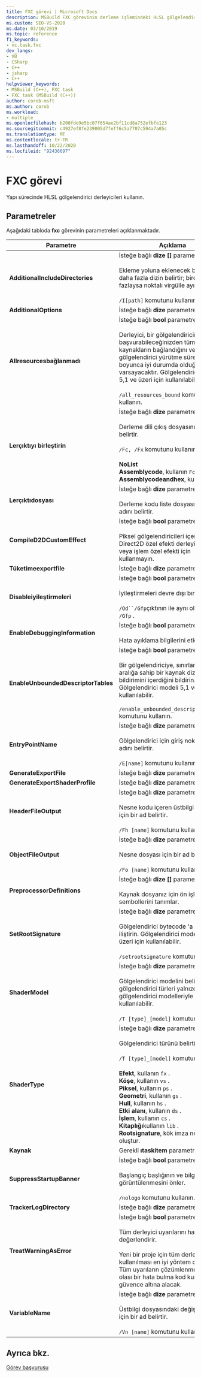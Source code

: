 ```yaml
---
title: FXC görevi | Microsoft Docs
description: MSBuild FXC görevinin derleme işlemindeki HLSL gölgelendirici derleyicileri için kullandığı parametreler hakkında bilgi edinin.
ms.custom: SEO-VS-2020
ms.date: 03/10/2019
ms.topic: reference
f1_keywords:
- vc.task.fxc
dev_langs:
- VB
- CSharp
- C++
- jsharp
- C++
helpviewer_keywords:
- MSBuild (C++), FXC task
- FXC task (MSBuild (C++))
author: corob-msft
ms.author: corob
ms.workload:
- multiple
ms.openlocfilehash: b200fde9e5bc07f654ae2bf11cd8a752efbfe123
ms.sourcegitcommit: c4927ef8fe239005d7feff6c5a7707c594a7a05c
ms.translationtype: MT
ms.contentlocale: tr-TR
ms.lasthandoff: 10/22/2020
ms.locfileid: "92436697"
---
```

# <a name="fxc-task"></a>FXC görevi

Yapı sürecinde HLSL gölgelendirici derleyicileri kullanın.

## <a name="parameters"></a>Parametreler

Aşağıdaki tabloda **fxc** görevinin parametreleri açıklanmaktadır.

|Parametre|Açıklama|
|---------------|-----------------|
|**AdditionalIncludeDirectories**|İsteğe bağlı **dize []** parametresi.<br/><br/>Ekleme yoluna eklenecek bir veya daha fazla dizin belirtir; birden fazlaysa noktalı virgülle ayırın.<br/><br/>`/I[path]` komutunu kullanın.|
|**AdditionalOptions**|İsteğe bağlı **dize** parametresi.|
|**Allresourcesbağlanmadı**|İsteğe bağlı **bool** parametresi.<br/><br/>Derleyici, bir gölgelendiricinin başvurabileceğinizden tüm kaynakların bağlandığını ve gölgelendirici yürütme süresi boyunca iyi durumda olduğunu varsayacaktır. Gölgelendirici modeli 5,1 ve üzeri için kullanılabilir.<br/><br/>`/all_resources_bound` komutunu kullanın.|
|**Lerçıktıyı birleştirin**|İsteğe bağlı **dize** parametresi.<br/><br/>Derleme dili çıkış dosyasının içeriğini belirtir.<br/><br/>`/Fc, /Fx` komutunu kullanın.<br/><br/>**NoList**<br/>**Assemblycode**, kullanın `Fc` .<br/>**Assemblycodeandhex**, kullanın `Fx` .|
|**Lerçıktıdosyası**|İsteğe bağlı **dize** parametresi.<br/><br/>Derleme kodu liste dosyası için dosya adını belirtir.|
|**CompileD2DCustomEffect**|İsteğe bağlı **bool** parametresi.<br/><br/>Piksel gölgelendiricileri içeren bir Direct2D özel efekti derleyin. Köşe veya işlem özel efekti için kullanmayın.|
|**Tüketimeexportfile**|İsteğe bağlı **dize** parametresi.|
|**Disableiyileştirmeleri**|İsteğe bağlı **bool** parametresi.<br/><br/>İyileştirmeleri devre dışı bırakın.<br/><br/>`/Od``/Gfp`çıktının ile aynı olamaz `/Od /Gfp` .|
|**EnableDebuggingInformation**|İsteğe bağlı **bool** parametresi.<br/><br/>Hata ayıklama bilgilerini etkinleştirin.|
|**EnableUnboundedDescriptorTables**|İsteğe bağlı **bool** parametresi.<br/><br/>Bir gölgelendiriciye, sınırlandırılmamış aralığa sahip bir kaynak dizisinin bildirimini içerdiğini bildirin. Gölgelendirici modeli 5,1 ve üzeri için kullanılabilir.<br/><br/>`/enable_unbounded_descriptor_tables` komutunu kullanın.|
|**EntryPointName**|İsteğe bağlı **dize** parametresi.<br/><br/>Gölgelendirici için giriş noktasının adını belirtir.<br/><br/>`/E[name]` komutunu kullanın.|
|**GenerateExportFile**|İsteğe bağlı **dize** parametresi.|
|**GenerateExportShaderProfile**|İsteğe bağlı **dize** parametresi.|
|**HeaderFileOutput**|İsteğe bağlı **dize** parametresi.<br/><br/>Nesne kodu içeren üstbilgi dosyası için bir ad belirtir.<br/><br/>`/Fh [name]` komutunu kullanın.|
|**ObjectFileOutput**|İsteğe bağlı **dize** parametresi.<br/><br/>Nesne dosyası için bir ad belirtir.<br/><br/>`/Fo [name]` komutunu kullanın.|
|**PreprocessorDefinitions**|İsteğe bağlı **dize []** parametresi.<br/><br/>Kaynak dosyanız için ön işleme sembollerini tanımlar.|
|**SetRootSignature**|İsteğe bağlı **dize** parametresi.<br/><br/>Gölgelendirici bytecode 'a kök imzası iliştirin. Gölgelendirici modeli 5,0 ve üzeri için kullanılabilir.<br/><br/>`/setrootsignature` komutunu kullanın.|
|**ShaderModel**|İsteğe bağlı **dize** parametresi.<br/><br/>Gölgelendirici modelini belirtir. Bazı gölgelendirici türleri yalnızca son gölgelendirici modelleriyle kullanılabilir.<br/><br/>`/T [type]_[model]` komutunu kullanın.|
|**ShaderType**|İsteğe bağlı **dize** parametresi.<br/><br/>Gölgelendirici türünü belirtir.<br/><br/>`/T [type]_[model]` komutunu kullanın.<br/><br/>**Efekt**, kullanın `fx` .<br/>**Köşe**, kullanın `vs` .<br/>**Piksel**, kullanın `ps` .<br/>**Geometri**, kullanın `gs` .<br/>**Hull**, kullanın `hs` .<br/>**Etki alanı**, kullanın `ds` .<br/>**İşlem**, kullanın `cs` .<br/>**Kitaplığı**kullanın `lib` .<br/>**Rootsignature**, kök imza nesnesi oluştur.|
|**Kaynak**|Gerekli **ıtaskitem** parametresi.|
|**SuppressStartupBanner**|İsteğe bağlı **bool** parametresi.<br/><br/>Başlangıç başlığının ve bilgi iletisinin görüntülenmesini önler.<br/><br/>`/nologo` komutunu kullanın.|
|**TrackerLogDirectory**|İsteğe bağlı **dize** parametresi.|
|**TreatWarningAsError**|İsteğe bağlı **bool** parametresi.<br/><br/>Tüm derleyici uyarılarını hata olarak değerlendirir.<br/><br/>Yeni bir proje için tüm derlemelerde kullanılması en iyi yöntem olabilir `/WX` ; Tüm uyarıların çözümlenmesi, en az olası bir hata bulma kod kusurlarını güvence altına alacak.|
|**VariableName**|İsteğe bağlı **dize** parametresi.<br/><br/>Üstbilgi dosyasındaki değişken adı için bir ad belirtir.<br/><br/>`/Vn [name]` komutunu kullanın.|

## <a name="see-also"></a>Ayrıca bkz.

[Görev başvurusu](../msbuild/msbuild-task-reference.md)